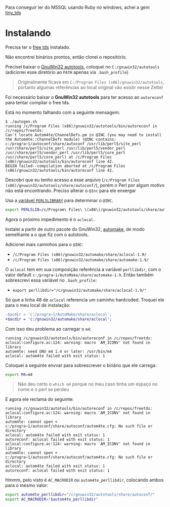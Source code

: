Para conseguir ler do MSSQL usando Ruby no windows, achei a gem [tiny_tds](https://rubygems.org/gems/tiny_tds)

# Instalando

Precisa ter o [free tds](https://github.com/FreeTDS/freetds/) instalado.

Não encontrei binários prontos, então clonei o repositório.

Precisei baixar o [GnuWin32 autotools](https://gnuwin32.sourceforge.net/packages/autoconf.htm),
coloquei no `C:/gnuwin32/autotools` (adicionei esse diretório ao `PATH` apenas via `.bash_profile`)

> Originalmente ficava em `C:/Program Files (x86)/gnuwin32/autotools`, portanto algumas referências
> ao local original vão existir nesse Zettel

Foi necessário baixar o **GnuWin32 autotools** para ter acesso ao `autoreconf` para
tentar compilar o free tds.

Está no momento falhando com a seguinte mensagem:

```
$ ./autogen.sh
running /c/Program Files (x86)/gnuwin32/autotools/bin/autoreconf in /c/repos/freetds:
Can't locate Autom4te/ChannelDefs.pm in @INC (you may need to install the Autom4te::ChannelDefs module) (@INC contains: c:/progra~1/autoconf/share/autoconf /usr/lib/perl5/site_perl /usr/share/perl5/site_perl /usr/lib/perl5/vendor_perl /usr/share/perl5/vendor_perl /usr/lib/perl5/core_perl /usr/share/perl5/core_perl) at /c/Program Files (x86)/gnuwin32/autotools/bin/autoreconf line 42.
BEGIN failed--compilation aborted at /c/Program Files (x86)/gnuwin32/autotools/bin/autoreconf line 42.
```

Descobri que eu tenho acesso a esse arquivo (`/c/Program Files (x86)/gnuwin32/autotools/share/autoconf/`), porém
o Perl por algum motivo não está encontrando. Preciso alterar o `@Inc` para ele enxergar

Usa a [variável `PERL5LIBRARY`](https://perlmaven.com/how-to-change-inc-to-find-perl-modules-in-non-standard-locations) para
determinar o `@INC`.

```bash
export PERL5LIB=/c/Program\ Files\ \(x86\)/gnuwin32/autotools/share/autoconf/
```

Agora o próximo impedimento é o `aclocal`.

Instalei a partir de outro pacote do GnuWin32, [automake](https://gnuwin32.sourceforge.net/packages/automake.htm),
de modo semelhante a o que fiz com o autotools.

Adicionei mais caminhos para o `@INC`:

- `/c/Program Files (x86)/gnuwin32/automake/share/aclocal-1.9/`
- `/c/Program Files (x86)/gnuwin32/automake/share/automake-1.9/`

O `aclocal` tem em sua composição referência a variável `perllibdir`, com o valor default
`c:/progra~1/AutoMake/share/automake-1.9`. Então também sobrescrevi essa variável no `.bash_profile`:

- `export perllibdir="/c/gnuwin32/automake/share/aclocal-1.9/"`

Só que a linha 48 de `aclocal` referencia um caminho hardcoded. Troquei ele para
o meu local de instalação:

```diff
-$acdir = 'c:/progra~1/AutoMake/share/aclocal';
+$acdir = 'c:/gnuwin32/automake/share/aclocal';
```

Com isso deu problema ao carregar o `m4`:

```
running /c/gnuwin32/autotools/bin/autoreconf in /c/repos/freetds:
aclocal:configure.ac:124: warning: macro `AM_ICONV' not found in library
autom4te: need GNU m4 1.4 or later: /usr/bin/m4
aclocal: autom4te failed with exit status: 1
```

Coloquei a seguinte envvar para sobrescrever o binário que ele carrega:

```bash
export M4=m4
```

> Não deu certo o `which m4` porque no meu caso tinha um espaço no nome e o perl se perdeu

E agora ele reclama do seguinte:

```
running /c/gnuwin32/autotools/bin/autoreconf in /c/repos/freetds:
aclocal:configure.ac:124: warning: macro `AM_ICONV' not found in library
autom4te: cannot open < c:/progra~1/autoconf/share/autoconf/autom4te.cfg: No such file or directory
aclocal: autom4te failed with exit status: 1
autoreconf: aclocal failed with exit status: 1
aclocal:configure.ac:124: warning: macro `AM_ICONV' not found in library
autom4te: cannot open < c:/progra~1/autoconf/share/autoconf/autom4te.cfg: No such file or directory
aclocal: autom4te failed with exit status: 1
autoreconf: aclocal failed with exit status: 1
```

Hmmm, pelo visto é `AC_MACRODIR` ou `autom4te_perllibdir`, colocando ambos para o mesmo valor:

```bash
export autom4te_perllibdir="/c/gnuwin32/autotools/share/autoconf/"
export AC_MACRODIR="$autom4te_perllibdir"
```
